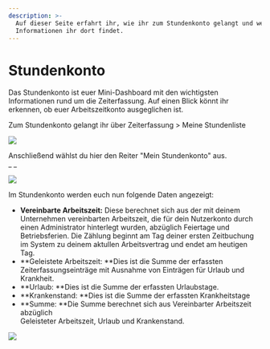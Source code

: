 ```yaml
---
description: >-
  Auf dieser Seite erfahrt ihr, wie ihr zum Stundenkonto gelangt und welche
  Informationen ihr dort findet.
---
```


# Stundenkonto

Das Stundenkonto ist euer Mini-Dashboard mit den wichtigsten Informationen rund um die Zeiterfassung. Auf einen Blick könnt ihr erkennen, ob euer Arbeitszeitkonto ausgeglichen ist.

Zum Stundenkonto gelangt ihr über Zeiterfassung > Meine Stundenliste

![](../.gitbook/assets/bildschirmfoto-2019-11-18-um-11.45.06.png)

Anschließend wählst du hier den Reiter "Mein Stundenkonto" aus.\
_ _

![](../.gitbook/assets/bildschirmfoto-2019-11-25-um-09.29.46.png)

Im Stundenkonto werden euch nun folgende Daten angezeigt:&#x20;

* **Vereinbarte Arbeitszeit:** Diese berechnet sich aus der mit deinem Unternehmen vereinbarten Arbeitszeit, die für dein Nutzerkonto durch einen Administrator hinterlegt wurden, abzüglich Feiertage und Betriebsferien. Die Zählung beginnt am Tag deiner ersten Zeitbuchung im System zu deinem aktullen Arbeitsvertrag und endet am heutigen Tag.
* **Geleistete Arbeitszeit: **Dies ist die Summe der erfassten Zeiterfassungseinträge mit Ausnahme von Einträgen für Urlaub und Krankheit.
* **Urlaub: **Dies ist die Summe der erfassten Urlaubstage.
* **Krankenstand: **Dies ist die Summe der erfassten Krankheitstage
* **Summe: **Die Summe berechnet sich aus Vereinbarter Arbeitszeit abzüglich \
  Geleisteter Arbeitszeit, Urlaub und Krankenstand.

![](../.gitbook/assets/bildschirmfoto-2019-11-25-um-09.26.09.png)
